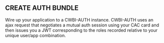 ## CREATE AUTH BUNDLE 

Wire up your application to a CWBI-AUTH instance.  CWBI-AUTH uses an ajax request that negotiates a mutual auth session using your CAC card and then issues you a JWT corresponding to the roles recorded relative to your unique user/app combination.

